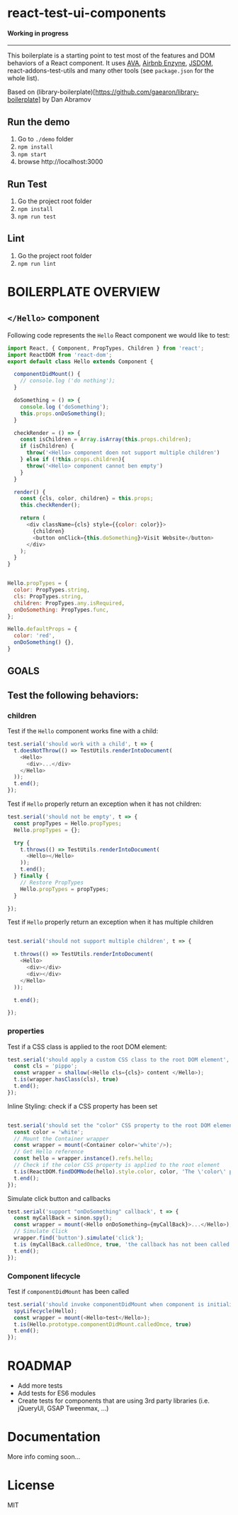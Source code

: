 # react-test-ui-components

#### Working in progress

---

This boilerplate is a starting point to test most of the features and DOM behaviors of a React component.
It uses [AVA](https://github.com/sindresorhus/ava), [Airbnb Enzyne](https://github.com/airbnb/enzyme), [JSDOM](https://github.com/tmpvar/jsdom), react-addons-test-utils and many other tools (see `package.json` for the whole list).


Based on (library-boilerplate)[https://github.com/gaearon/library-boilerplate] by Dan Abramov

## Run the demo

1. Go to `./demo` folder
2. `npm install`
3. `npm start`
4. browse http://localhost:3000

## Run Test

1. Go the project root folder
2. `npm install`
3. `npm run test`

## Lint
1. Go the project root folder
2. `npm run lint`


# BOILERPLATE OVERVIEW

## `</Hello>` component

Following code represents the `Hello` React component we would like to test:

```javascript
import React, { Component, PropTypes, Children } from 'react';
import ReactDOM from 'react-dom';
export default class Hello extends Component {

  componentDidMount() {
    // console.log ('do nothing');
  }

  doSomething = () => {
    console.log ('doSomething');
    this.props.onDoSomething();
  }

  checkRender = () => {
    const isChildren = Array.isArray(this.props.children);
    if (isChildren) {
      throw('<Hello> component doen not support multiple children')
    } else if (!this.props.children){
      throw('<Hello> component cannot ben empty')
    }
  }

  render() {
    const {cls, color, children} = this.props;
    this.checkRender();

    return (
      <div className={cls} style={{color: color}}>
        {children}
        <button onClick={this.doSomething}>Visit Website</button>
      </div>
    );
  }
}


Hello.propTypes = {
  color: PropTypes.string,
  cls: PropTypes.string,
  children: PropTypes.any.isRequired,
  onDoSomething: PropTypes.func,
};

Hello.defaultProps = {
  color: 'red',
  onDoSomething() {},
}

```


## GOALS

## Test the following behaviors:

### children

Test if the `Hello` component works fine with a child:

```javascript
test.serial('should work with a child', t => {
  t.doesNotThrow(() => TestUtils.renderIntoDocument(
    <Hello>
      <div>...</div>
    </Hello>
  ));
  t.end();
});
```

Test if `Hello` properly return an exception when it has not children:

```javascript
test.serial('should not be empty', t => {
  const propTypes = Hello.propTypes;
  Hello.propTypes = {};

  try {
    t.throws(() => TestUtils.renderIntoDocument(
      <Hello></Hello>
    ));
    t.end();
  } finally {
    // Restore PropTypes
    Hello.propTypes = propTypes;
  }

});

```


Test if `Hello` properly return an exception when it has multiple children

```javascript

test.serial('should not support multiple children', t => {

  t.throws(() => TestUtils.renderIntoDocument(
    <Hello>
      <div></div>
      <div></div>
    </Hello>
  ));

  t.end();

});
```

### properties

Test if a CSS class is applied to the root DOM element:

```javascript
test.serial('should apply a custom CSS class to the root DOM element', t => {
  const cls = 'pippo';
  const wrapper = shallow(<Hello cls={cls}> content </Hello>);
  t.is(wrapper.hasClass(cls), true)
  t.end();
});
```


Inline Styling: check if a CSS property has been set

```javascript

test.serial('should set the "color" CSS property to the root DOM element', t => {
  const color = 'white';
  // Mount the Container wrapper
  const wrapper = mount(<Container color='white'/>);
  // Get Hello reference
  const hello = wrapper.instance().refs.hello;
  // Check if the color CSS property is applied to the root element
  t.is(ReactDOM.findDOMNode(hello).style.color, color, 'The \'color\' props has not been applied');
  t.end();
});
```


Simulate click button and callbacks

```javascript
test.serial('support "onDoSomething" callback', t => {
  const myCallBack = sinon.spy();
  const wrapper = mount(<Hello onDoSomething={myCallBack}>...</Hello>);
  // Simulate Click
  wrapper.find('button').simulate('click');
  t.is (myCallBack.calledOnce, true, 'the callback has not been called')
  t.end();
});
```

### Component lifecycle


Test if `componentDidMount` has been called

```javascript
test.serial('should invoke componentDidMount when component is initialized', t => {
  spyLifecycle(Hello);
  const wrapper = mount(<Hello>test</Hello>);
  t.is(Hello.prototype.componentDidMount.calledOnce, true)
  t.end();
});
```

# ROADMAP

* Add more tests
* Add tests for ES6 modules
* Create tests for components that are using 3rd party libraries (i.e. jQueryUI, GSAP Tweenmax, ...)

# Documentation

More info coming soon...

# License

MIT
